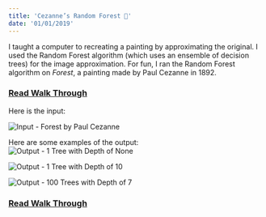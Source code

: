 ```yaml
---
title: 'Cezanne’s Random Forest 🌲'
date: '01/01/2019'
---
```


I taught a computer to recreating a painting by approximating the original.
I used the Random Forest algorithm (which uses an ensemble of decision trees) for the image approximation.
For fun, I ran the Random Forest algorithm on _Forest_, a painting made by Paul Cezanne in 1892.

### [Read Walk Through](https://www.notion.so/sheth/Cezanne-s-Random-Forest-01ce240f160d4b8b990558320c3955aa)

Here is the input:

![Input - Forest by Paul Cezanne](https://www.notion.so/image/https%3A%2F%2Fs3-us-west-2.amazonaws.com%2Fsecure.notion-static.com%2F23261b1b-ebba-47be-9bab-5ffc5ada5a3e%2FUntitled.png?width=3490)

Here are some examples of the output:
![Output - 1 Tree with Depth of None](https://www.notion.so/image/https%3A%2F%2Fs3-us-west-2.amazonaws.com%2Fsecure.notion-static.com%2F28dc540b-8b97-44f9-adf1-397ce9e657ec%2FUntitled.png?width=3490)

![Output - 1 Tree with Depth of 10](https://www.notion.so/image/https%3A%2F%2Fs3-us-west-2.amazonaws.com%2Fsecure.notion-static.com%2F6612dc67-8275-458f-9375-1f252d20e590%2FUntitled.png?width=3490)

![Output - 100 Trees with Depth of 7](https://www.notion.so/image/https%3A%2F%2Fs3-us-west-2.amazonaws.com%2Fsecure.notion-static.com%2Fb62c6da6-2709-45cf-96d2-95cc54eed0be%2FUntitled.png?width=3490)

### [Read Walk Through](https://www.notion.so/sheth/Cezanne-s-Random-Forest-01ce240f160d4b8b990558320c3955aa)
